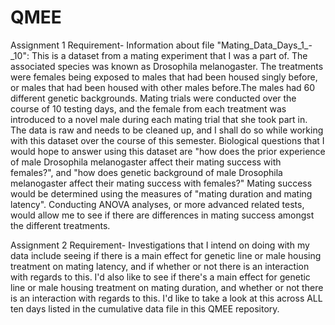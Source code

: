 # QMEE
Assignment 1 Requirement-
Information about file "Mating_Data_Days_1_-_10": 
This is a dataset from a mating experiment that I was a part of. The associated species was known as Drosophila melanogaster. The treatments were females being exposed to males that had been housed singly before, or males that had been housed with other males before.The males had 60 different genetic backgrounds. Mating trials were conducted over the course of 10 testing days, and the female from each treatment was introduced to a novel male during each mating trial that she took part in. The data is raw and needs to be cleaned up, and I shall do so while working with this dataset over the course of this semester. Biological questions that I would hope to answer using this dataset are "how does the prior experience of male Drosophila melanogaster affect their mating success with females?", and "how does genetic background of male Drosophila melanogaster affect their mating success with females?" Mating success would be determined using the measures of "mating duration and mating latency". Conducting ANOVA analyses, or more advanced related tests, would allow me to see if there are differences in mating success amongst the different treatments. 

Assignment 2 Requirement-
Investigations that I intend on doing with my data include seeing if there is a main effect for genetic line or male housing treatment on mating latency, and if whether or not there is an interaction with regards to this. I'd also like to see if there's a main effect for genetic line or male housing treatment on mating duration, and whether or not there is an interaction with regards to this. I'd like to take a look at this across ALL ten days listed in the cumulative data file in this QMEE repository. 


